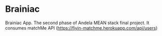 # Brainiac
Brainiac App. The second phase of Andela MEAN stack final project. It consumes matchMe API (https://fiyin-matchme.herokuapp.com/api/users) 

